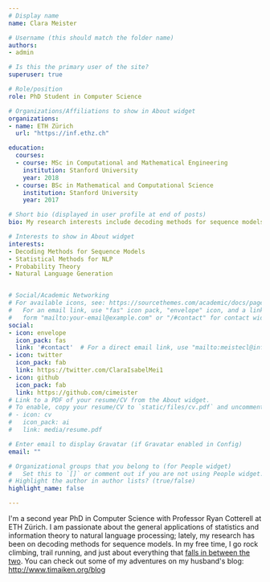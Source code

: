 ```yaml
---
# Display name
name: Clara Meister

# Username (this should match the folder name)
authors:
- admin

# Is this the primary user of the site?
superuser: true

# Role/position
role: PhD Student in Computer Science

# Organizations/Affiliations to show in About widget
organizations:
- name: ETH Zürich
  url: "https://inf.ethz.ch"

education:
  courses:
  - course: MSc in Computational and Mathematical Engineering
    institution: Stanford University
    year: 2018
  - course: BSc in Mathematical and Computational Science
    institution: Stanford University
    year: 2017

# Short bio (displayed in user profile at end of posts)
bio: My research interests include decoding methods for sequence models, machine translation, and general applications of information theory and statistics to NLP

# Interests to show in About widget
interests:
- Decoding Methods for Sequence Models
- Statistical Methods for NLP
- Probability Theory 
- Natural Language Generation


# Social/Academic Networking
# For available icons, see: https://sourcethemes.com/academic/docs/page-builder/#icons
#   For an email link, use "fas" icon pack, "envelope" icon, and a link in the
#   form "mailto:your-email@example.com" or "/#contact" for contact widget.
social:
- icon: envelope
  icon_pack: fas
  link: '#contact'  # For a direct email link, use "mailto:meistecl@inf.ethz.ch".
- icon: twitter
  icon_pack: fab
  link: https://twitter.com/ClaraIsabelMei1
- icon: github
  icon_pack: fab
  link: https://github.com/cimeister
# Link to a PDF of your resume/CV from the About widget.
# To enable, copy your resume/CV to `static/files/cv.pdf` and uncomment the lines below.
# - icon: cv
#   icon_pack: ai
#   link: media/resume.pdf

# Enter email to display Gravatar (if Gravatar enabled in Config)
email: ""

# Organizational groups that you belong to (for People widget)
#   Set this to `[]` or comment out if you are not using People widget.
# Highlight the author in author lists? (true/false)
highlight_name: false

---
```

I'm a second year PhD in Computer Science with Professor Ryan Cotterell at ETH Zürich. I am passionate about the general applications of statistics and information theory to natural language processing; lately, my research has been on decoding methods for sequence models. In my free time, I go rock climbing, trail running, and just about everything that [falls in between the two](https://www.pinterest.com/pin/254171972697256670/). You can check out some of my adventures on my husband's blog: http://www.timaiken.org/blog

